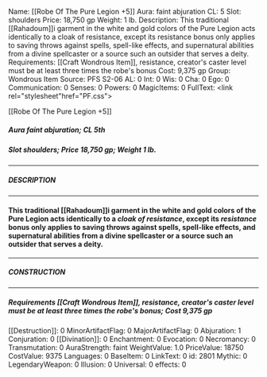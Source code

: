 Name: [[Robe Of The Pure Legion +5]]
Aura: faint abjuration
CL: 5
Slot: shoulders
Price: 18,750 gp
Weight: 1 lb.
Description: This traditional [[Rahadoum]]i garment in the white and gold colors of the Pure Legion acts identically to a cloak of resistance, except its resistance bonus only applies to saving throws against spells, spell-like effects, and supernatural abilities from a divine spellcaster or a source such an outsider that serves a deity.
Requirements: [[Craft Wondrous Item]], resistance, creator's caster level must be at least three times the robe's bonus
Cost: 9,375 gp
Group: Wondrous Item
Source: PFS S2-06
AL: 0
Int: 0
Wis: 0
Cha: 0
Ego: 0
Communication: 0
Senses: 0
Powers: 0
MagicItems: 0
FullText: <link rel="stylesheet"href="PF.css"><div class="heading"><p class="alignleft">[[Robe Of The Pure Legion +5]]</p><div style="clear: both;"></div></div><div><h5><b>Aura </b>faint abjuration; <b>CL </b>5th</h5><h5><b>Slot </b>shoulders; <b>Price </b>18,750 gp; <b>Weight </b>1 lb.</h5></div><hr/><div><h5><b>DESCRIPTION</b></h5></div><hr/><div><h4><p>This traditional [[Rahadoum]]i garment in the white and gold colors of the Pure Legion acts identically to a <i>cloak of <i>resistance</i></i>, except its <i>resistance</i> bonus only applies to saving throws against spells, spell-like effects, and supernatural abilities from a divine spellcaster or a source such an outsider that serves a deity.</p></h4></div><hr/><div><h5><b>CONSTRUCTION</b></h5></div><hr/><div><h5><b>Requirements </b>[[Craft Wondrous Item]], <i>resistance</i>, creator's caster level must be at least three times the robe's bonus; <b>Cost </b>9,375 gp</h5></div>
[[Destruction]]: 0
MinorArtifactFlag: 0
MajorArtifactFlag: 0
Abjuration: 1
Conjuration: 0
[[Divination]]: 0
Enchantment: 0
Evocation: 0
Necromancy: 0
Transmutation: 0
AuraStrength: faint
WeightValue: 1.0
PriceValue: 18750
CostValue: 9375
Languages: 0
BaseItem: 0
LinkText: 0
id: 2801
Mythic: 0
LegendaryWeapon: 0
Illusion: 0
Universal: 0
effects: 0
